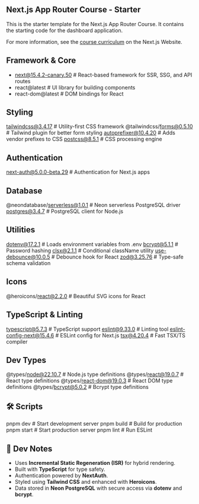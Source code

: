 ## Next.js App Router Course - Starter

This is the starter template for the Next.js App Router Course. It contains the starting code for the dashboard application.

For more information, see the [course curriculum](https://nextjs.org/learn) on the Next.js Website.

## Framework & Core
- next@15.4.2-canary.50         # React-based framework for SSR, SSG, and API routes
- react@latest                  # UI library for building components
- react-dom@latest              # DOM bindings for React

## Styling
tailwindcss@3.4.17            # Utility-first CSS framework
@tailwindcss/forms@0.5.10     # Tailwind plugin for better form styling
autoprefixer@10.4.20          # Adds vendor prefixes to CSS
postcss@8.5.1                 # CSS processing engine

## Authentication
next-auth@5.0.0-beta.29       # Authentication for Next.js apps

## Database
@neondatabase/serverless@1.0.1 # Neon serverless PostgreSQL driver
postgres@3.4.7                # PostgreSQL client for Node.js

## Utilities
dotenv@17.2.1                 # Loads environment variables from .env
bcrypt@5.1.1                  # Password hashing
clsx@2.1.1                    # Conditional className utility
use-debounce@10.0.5           # Debounce hook for React
zod@3.25.76                   # Type-safe schema validation

## Icons
@heroicons/react@2.2.0        # Beautiful SVG icons for React

## TypeScript & Linting
typescript@5.7.3              # TypeScript support
eslint@9.33.0                 # Linting tool
eslint-config-next@15.4.6     # ESLint config for Next.js
tsx@4.20.4                    # Fast TSX/TS compiler

## Dev Types
@types/node@22.10.7           # Node.js type definitions
@types/react@19.0.7           # React type definitions
@types/react-dom@19.0.3       # React DOM type definitions
@types/bcrypt@5.0.2           # Bcrypt type definitions

## 🛠️ Scripts

pnpm dev       # Start development server
pnpm build     # Build for production
pnpm start     # Start production server
pnpm lint      # Run ESLint

## 🧪 Dev Notes

- Uses **Incremental Static Regeneration (ISR)** for hybrid rendering.
- Built with **TypeScript** for type safety.
- Authentication powered by **NextAuth**.
- Styled using **Tailwind CSS** and enhanced with **Heroicons**.
- Data stored in **Neon PostgreSQL** with secure access via **dotenv** and **bcrypt**.


